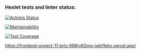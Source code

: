 ### Hexlet tests and linter status:
[![Actions Status](https://github.com/NEK1FEKS/frontend-project-11/workflows/hexlet-check/badge.svg)](https://github.com/NEK1FEKS/frontend-project-11/actions)

[![Maintainability](https://api.codeclimate.com/v1/badges/11e102c828b5b59abee4/maintainability)](https://codeclimate.com/github/NEK1FEKS/frontend-project-11/maintainability)

[![Test Coverage](https://api.codeclimate.com/v1/badges/11e102c828b5b59abee4/test_coverage)](https://codeclimate.com/github/NEK1FEKS/frontend-project-11/test_coverage)

https://frontend-project-11-brlz-686ty82mg-nek1feks.vercel.app/